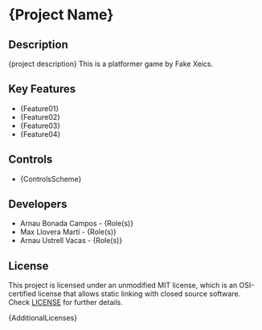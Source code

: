 # {Project Name}

## Description

{project description}
This is a platformer game by Fake Xeics.


## Key Features

 - {Feature01}
 - {Feature02}
 - {Feature03}
 - {Feature04}
 
## Controls

 - {ControlsScheme}

## Developers



 - Arnau Bonada Campos - {Role(s)}
 - Max Llovera Martí - {Role(s)}
 - Arnau Ustrell Vacas - {Role(s)}

## License

This project is licensed under an unmodified MIT license, which is an OSI-certified license that allows static linking with closed source software. Check [LICENSE](LICENSE) for further details.

{AdditionalLicenses}
